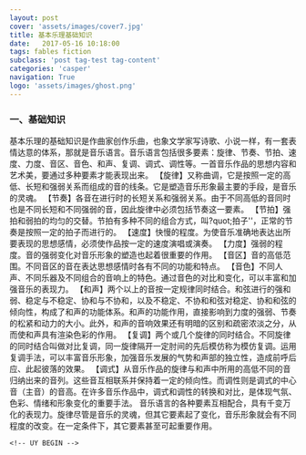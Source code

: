 ```yaml
---
layout: post
cover: 'assets/images/cover7.jpg'
title: 基本乐理基础知识
date:   2017-05-16 10:18:00
tags: fables fiction
subclass: 'post tag-test tag-content'
categories: 'casper'
navigation: True
logo: 'assets/images/ghost.png'
---
```



### 一、基础知识

 基本乐理的基础知识是作曲家创作乐曲，也象文学家写诗歌、小说一样，有一套表情达意的体系，那就是音乐语言。音乐语言包括很多要素：旋律、节奏、节拍、速度、力度、音区、音色、和声、复调、调式、调性等。一首音乐作品的思想内容和艺术美，要通过多种要素才能表现出来。
    【旋律】又称曲调，它是按照一定的高低、长短和强弱关系而组成的音的线条。它是塑造音乐形象最主要的手段，是音乐的灵魂。 
    【节奏】各音在进行时的长短关系和强弱关系。由于不同高低的音同时也是不同长短和不同强弱的音，因此旋律中必须包括节奏这一要素。 
    【节拍】强拍和弱拍的均匀的交替。节拍有多种不同的组合方式，叫?quot;拍子''，正常的节奏是按照一定的拍子而进行的。 
    【速度】快慢的程度。为使音乐准确地表达出所要表现的思想感情，必须使作品按一定的速度演唱或演奏。
    【力度】强弱的程度。音的强弱变化对音乐形象的塑造也起着很重要的作用。 
    【音区】音的高低范围。不同音区的音在表达思想感情时各有不同的功能和特点。
    【音色】不同人声、不同乐器及不同组合的音响上的特色。通过音色的对比和变化，可以丰富和加强音乐的表现力。 
    【和声】两个以上的音按一定规律同时结合。和弦进行的强和弱、稳定与不稳定、协和与不协和，以及不稳定、不协和和弦对稳定、协和和弦的倾向性，构成了和声的功能体系。和声的功能作用，直接影响到力度的强弱、节奏的松紧和动力的大小。此外，和声的音响效果还有明暗的区别和疏密浓淡之分，从而使和声具有渲染色彩的作用。 
    【复调】两个或几个旋律的同时结合。不同旋律的同时结合叫做对比复调，同一旋律隔开一定肘间的先后模仿称为模仿复调。运用复调手法，可以丰富音乐形象，加强音乐发展的气势和声部的独立性，造成前呼后应、此起彼落的效果。 
    【调式】从音乐作品的旋律与和声中所用的高低不同的音归纳出来的音列。这些音互相联系并保持着一定的倾向性。而调性则是调式的中心音（主音）的音高。在许多音乐作品中，调式和调性的转换和对比，是体现气氛、色彩、情绪和形象变化的重要手法。
    音乐语言的各种要素互相配合，具有千变万化的表现力。旋律尽管是音乐的灵魂，但其它要素起了变化，音乐形象就会有不同程度的改变。在一定条件下，其它要素甚至可起重要作用。

    <!-- UY BEGIN -->
<div id="uyan_frame"></div>
<script type="text/javascript" src="http://v2.uyan.cc/code/uyan.js?uid=2133715"></script>
<!-- UY END -->